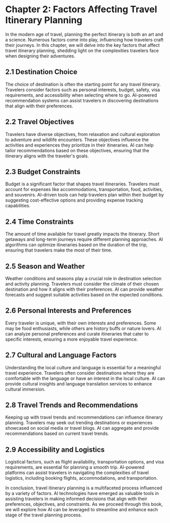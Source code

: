 Chapter 2: Factors Affecting Travel Itinerary Planning
======================================================

In the modern age of travel, planning the perfect itinerary is both an art and a science. Numerous factors come into play, influencing how travelers craft their journeys. In this chapter, we will delve into the key factors that affect travel itinerary planning, shedding light on the complexities travelers face when designing their adventures.

2.1 Destination Choice
----------------------

The choice of destination is often the starting point for any travel itinerary. Travelers consider factors such as personal interests, budget, safety, visa requirements, and accessibility when selecting where to go. AI-powered recommendation systems can assist travelers in discovering destinations that align with their preferences.

2.2 Travel Objectives
---------------------

Travelers have diverse objectives, from relaxation and cultural exploration to adventure and wildlife encounters. These objectives influence the activities and experiences they prioritize in their itineraries. AI can help tailor recommendations based on these objectives, ensuring that the itinerary aligns with the traveler's goals.

2.3 Budget Constraints
----------------------

Budget is a significant factor that shapes travel itineraries. Travelers must account for expenses like accommodations, transportation, food, activities, and souvenirs. AI-driven tools can help travelers plan within their budget by suggesting cost-effective options and providing expense tracking capabilities.

2.4 Time Constraints
--------------------

The amount of time available for travel greatly impacts the itinerary. Short getaways and long-term journeys require different planning approaches. AI algorithms can optimize itineraries based on the duration of the trip, ensuring that travelers make the most of their time.

2.5 Season and Weather
----------------------

Weather conditions and seasons play a crucial role in destination selection and activity planning. Travelers must consider the climate of their chosen destination and how it aligns with their preferences. AI can provide weather forecasts and suggest suitable activities based on the expected conditions.

2.6 Personal Interests and Preferences
--------------------------------------

Every traveler is unique, with their own interests and preferences. Some may be food enthusiasts, while others are history buffs or nature lovers. AI can analyze personal preferences and curate itineraries that cater to specific interests, ensuring a more enjoyable travel experience.

2.7 Cultural and Language Factors
---------------------------------

Understanding the local culture and language is essential for a meaningful travel experience. Travelers often consider destinations where they are comfortable with the language or have an interest in the local culture. AI can provide cultural insights and language translation services to enhance cultural immersion.

2.8 Travel Trends and Recommendations
-------------------------------------

Keeping up with travel trends and recommendations can influence itinerary planning. Travelers may seek out trending destinations or experiences showcased on social media or travel blogs. AI can aggregate and provide recommendations based on current travel trends.

2.9 Accessibility and Logistics
-------------------------------

Logistical factors, such as flight availability, transportation options, and visa requirements, are essential for planning a smooth trip. AI-powered platforms can assist travelers in navigating the complexities of travel logistics, including booking flights, accommodations, and transportation.

In conclusion, travel itinerary planning is a multifaceted process influenced by a variety of factors. AI technologies have emerged as valuable tools in assisting travelers in making informed decisions that align with their preferences, objectives, and constraints. As we proceed through this book, we will explore how AI can be leveraged to streamline and enhance each stage of the travel planning process.
